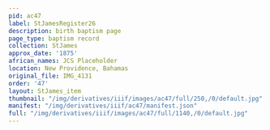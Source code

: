 ```yaml
---
pid: ac47
label: StJamesRegister26
description: birth baptism page
page_type: baptism record
collection: StJames
approx_date: '1875'
african_names: JCS Placeholder
location: New Providence, Bahamas
original_file: IMG_4131
order: '47'
layout: StJames_item
thumbnail: "/img/derivatives/iiif/images/ac47/full/250,/0/default.jpg"
manifest: "/img/derivatives/iiif/ac47/manifest.json"
full: "/img/derivatives/iiif/images/ac47/full/1140,/0/default.jpg"
---
```


